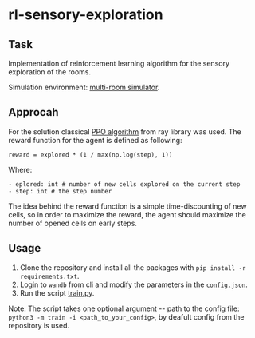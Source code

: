 # rl-sensory-exploration

## Task

Implementation of reinforcement learning algorithm for the sensory exploration of the rooms.

Simulation environment: [multi-room simulator](https://github.com/g-e0s/mapgen).

## Approcah

For the solution classical [PPO algorithm](https://github.com/ray-project/ray/blob/master/rllib/agents/ppo/ppo.py) from ray library was used. The reward function for the agent is defined as following:


```
reward = explored * (1 / max(np.log(step), 1))
```

Where:

```
- eplored: int # number of new cells explored on the current step
- step: int # the step number 

```

The idea behind the reward function is a simple time-discounting of new cells, so in order to maximize the reward, the agent should maximize the number of opened cells on early steps. 

## Usage

1. Clone the repository and install all the packages with `pip install -r requirements.txt`.
2. Login to `wandb` from cli and modify the parameters in the [`config.json`](config/config.json).
3. Run the script [train.py](train.py). 

Note: The script takes one optional argument -- path to the config file: `python3 -m train -i <path_to_your_config>`, by deafult config from the repository is used.



